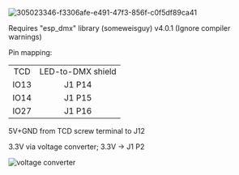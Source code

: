 ![305023346-f3306afe-e491-47f3-856f-c0f5df89ca41](https://github.com/realA10001986/TCD-DMX/assets/76924199/d0ffd13a-bb18-43bf-ad61-4252a7e2b8bf)

Requires "esp_dmx" library (someweisguy) v4.0.1
(Ignore compiler warnings)

Pin mapping:
<table>
    <tr>
     <td align="center">TCD</td><td align="center">LED-to-DMX shield</td>
    </tr>
    <tr>
     <td align="center">IO13</a></td>
     <td align="center">J1 P14</td>
    </tr>
    <tr>
     <td align="center">IO14</td>
     <td align="center">J1 P15</td>
    </tr>
    <tr>
     <td align="center">IO27</td>
     <td align="center">J1 P16</td>
    </tr>
</table>

5V+GND from TCD screw terminal to J12

3.3V via voltage converter; 3.3V -> J1 P2

![voltage converter](https://github.com/realA10001986/TCD-DMX/assets/76924199/d7e42eff-1782-41a6-b751-f22e25e6e564)


